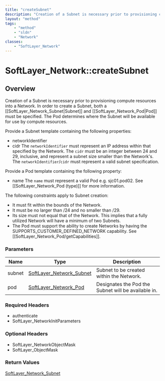 ```yaml
---
title: "createSubnet"
description: "Creation of a Subnet is necessary prior to provisioning compute resources into a Network. In order to create a Subnet, b... "
layout: "method"
tags:
    - "method"
    - "sldn"
    - "Network"
classes:
    - "SoftLayer_Network"
---
```

# SoftLayer_Network::createSubnet
## Overview 
Creation of a Subnet is necessary prior to provisioning compute resources into a Network. In order to create a Subnet, both a [[SoftLayer_Network_Subnet|Subnet]] and [[SoftLayer_Network_Pod|Pod]] must be specified. The Pod determines where the Subnet will be available for use by compute resources. 

Provide a Subnet template containing the following properties: 
* networkIdentifier
* cidr
The ``networkIdentifier`` must represent an IP address within that specified by the Network. The ``cidr`` must be an integer between 24 and 29, inclusive, and represent a subnet size smaller than the Network's. The ``networkIdentifier``/``cidr`` must represent a valid subnet specification. 

Provide a Pod template containing the following property: 
* name
The ``name`` must represent a valid Pod e.g. sjc01.pod02. See [[SoftLayer_Network_Pod (type)]] for more information. 

The following constraints apply to Subnet creation: 
* It must fit within the bounds of the Network.
* It must be no larger than /24 and no smaller than /29.
* Its size must not equal that of the Network. This implies that a fully
utilized Network will have a minimum of two Subnets. 
* The Pod must support the ability to create Networks by having the
SUPPORTS_CUSTOMER_DEFINED_NETWORK capability. See [[SoftLayer_Network_Pod/getCapabilities]]. 

### Parameters 
|Name | Type | Description |
| --- | --- | --- |
|subnet| <a href='/reference/datatypes/SoftLayer_Network_Subnet'>SoftLayer_Network_Subnet </a>| Subnet to be created within the Network.|
|pod| <a href='/reference/datatypes/SoftLayer_Network_Pod'>SoftLayer_Network_Pod </a>| Designates the Pod the Subnet will be available in.|


### Required Headers
* authenticate
* SoftLayer_NetworkInitParameters

### Optional Headers
* SoftLayer_NetworkObjectMask
* SoftLayer_ObjectMask

### Return Values
<a href='/reference/datatypes/SoftLayer_Network_Subnet'>SoftLayer_Network_Subnet </a>
